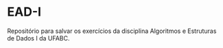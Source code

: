 # EAD-I
Repositório para salvar os exercícios da disciplina Algoritmos e Estruturas de Dados I da UFABC.
